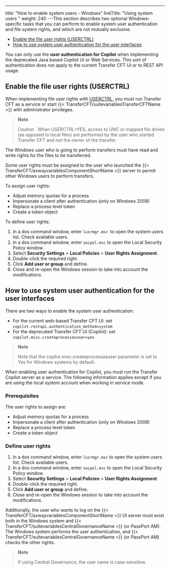 ---
title: "How to enable system users - Windows"
linkTitle: "Using system users "
weight: 240
---This section describes two optional Windows-specific tasks that you can perform to enable system user authentication and file system rights, and which are not mutually exclusive.

- [Enable the file user rights (USERCTRL)](#Enable3)
- [How to use system user authentication for the user interfaces](#How)

You can only use the **user authentication for Copilot** when implementing the deprecated Java based Copilot UI or Web Services. This sort of authentication does not apply to the current Transfer CFT UI or to REST API usage.

<span id="Enable3"></span>

## Enable the file user rights (USERCTRL)

When implementing file user rights with [USERCTRL](../../../../../c_intro_userinterfaces/command_summary/parameter_intro/userctrl), you must run Transfer CFT as a service or start {{< TransferCFT/suitevariablesTransferCFTName  >}} with administrator privileges.

> **Note**
>
> Caution  
> When USERCTRL=YES, access to UNC or mapped file drives (as opposed to local files) are performed by the user who started Transfer CFT and not the owner of the transfer.

The Windows user who is going to perform transfers must have read and write rights for the files to be transferred.

Some user rights must be assigned to the user who launched the {{< TransferCFT/axwayvariablesComponentShortName  >}} server to permit other Windows users to perform transfers.

To assign user rights:

- Adjust memory quotas for a process
- Impersonate a client after authentication (only on Windows 2008)
- Replace a process level token
- Create a token object

To define user rights:

1. In a dos command window, enter `lusrmgr.msc `to open the system users list. Check available users.
1. In a dos command window, enter `secpol.msc` to open the Local Security Policy window.
1. Select ****Security Settings**** > ****Local Policies**** > ****User Rights Assignment****.
1. Double-click the required right.
1. Click ****Add user or group**** and define.
1. Close and re-open the Windows session to take into account the modifications.

<span id="How"></span>

## How to use system user authentication for the user interfaces

There are two ways to enable the system user authentication:

- For the current web-based Transfer CFT UI: set `copilot.restapi.authentication_method=system`
- For the deprecated Transfer CFT UI (Copilot): set `copilot.misc.createprocessasuser=yes`

> **Note**
>
> Note that the copilot.misc.createprocessasuser parameter is set to Yes for Windows systems by default.

When enabling user authentication for Copilot, you must run the Transfer Copilot server as a service. The following information applies except if you are using the local system account when working in service mode.

### Prerequisites

The user rights to assign are:

- Adjust memory quotas for a process
- Impersonate a client after authentication (only on Windows 2008)
- Replace a process level token
- Create a token object

### Define user rights

1. In a dos command window, enter `lusrmgr.msc` to open the system users list. Check available users.
1. In a dos command window, enter `secpol.msc` to open the Local Security Policy window.
1. Select ****Security Settings**** > ****Local Policies**** > ****User Rights Assignment****.
1. Double-click the required right.
1. Click ****Add user or group**** and define.
1. Close and re-open the Windows session to take into account the modifications.

Additionally, the user who wants to log on the {{< TransferCFT/axwayvariablesComponentShortName  >}} UI server must exist both in the Windows system and {{< TransferCFT/suitevariablesCentralGovernanceName  >}} (or PassPort AM). The Windows system performs the user authentication, and {{< TransferCFT/suitevariablesCentralGovernanceName  >}} (or PassPort AM) checks the other rights.

> **Note**
>
> If using Central Governance, the user name is case-sensitive.
